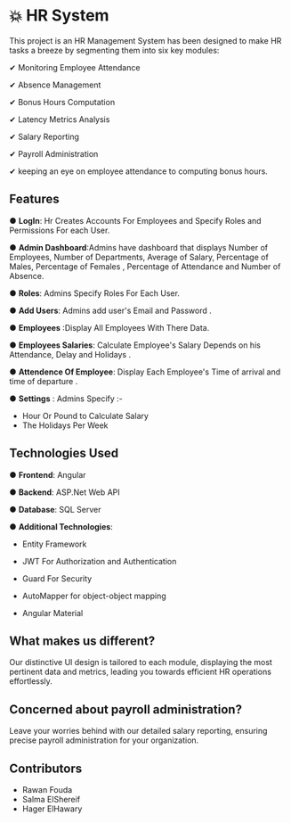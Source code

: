 # 💥 HR System
This project is an HR Management System has been designed to make HR tasks a breeze by segmenting them into six key modules:

✔ Monitoring Employee Attendance

✔ Absence Management

✔ Bonus Hours Computation

✔ Latency Metrics Analysis

✔ Salary Reporting 

✔ Payroll Administration

✔ keeping an eye on employee attendance to computing bonus hours.

## Features
● **LogIn**: Hr Creates Accounts For Employees and Specify Roles and Permissions For each User.

● **Admin Dashboard**:Admins have dashboard that displays Number of Employees, Number of Departments, Average of Salary, Percentage of Males, Percentage of Females , Percentage of Attendance and Number of Absence.

● **Roles**: Admins Specify Roles For Each User.

● **Add Users**: Admins add user's Email and Password .

● **Employees** :Display All Employees With There Data.

● **Employees Salaries**: Calculate Employee's Salary Depends on his Attendance, Delay and Holidays .

● **Attendence Of Employee**: Display Each Employee's Time of arrival and time of departure .

● **Settings** : Admins Specify :-

   - Hour Or Pound to Calculate Salary
   - The Holidays Per Week

## Technologies Used
● **Frontend**: Angular

● **Backend**: ASP.Net Web API

● **Database**: SQL Server

● **Additional Technologies**:

   - Entity Framework
   
   - JWT For Authorization and Authentication
   
   - Guard For Security

   - AutoMapper for object-object mapping

   - Angular Material

## What makes us different?
Our distinctive Ul design is tailored to each module, displaying the most pertinent data and metrics, leading you towards efficient HR operations effortlessly.

## Concerned about payroll administration? 
Leave your worries behind with our detailed salary reporting, ensuring precise payroll administration for your organization.

## Contributors
- Rawan Fouda
- Salma ElShereif
- Hager ElHawary
